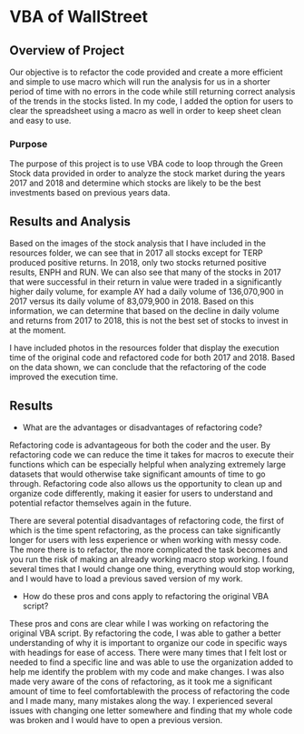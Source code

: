 # VBA of WallStreet

## Overview of Project

Our objective is to refactor the code provided and create a more efficient and simple to use macro which will run the analysis for us in a shorter period of time with no errors in the code while still returning correct analysis of the trends in the stocks listed. In my code, I added the option for users to clear the spreadsheet using a macro as well in order to keep sheet clean and easy to use.

### Purpose

The purpose of this project is to use VBA code to loop through the Green Stock data provided in order to analyze the stock market during the years 2017 and 2018 and determine which stocks are likely to be the best investments based on previous years data.

## Results and Analysis

Based on the images of the stock analysis that I have included in the resources folder, we can see that in 2017 all stocks except for TERP produced positive returns. In 2018, only two stocks returned positive results, ENPH and RUN. We can also see that many of the stocks in 2017 that were successful in their return in value were traded in a significantly higher daily volume, for example AY had a daily volume of 136,070,900 in 2017 versus its daily volume of 83,079,900 in 2018. Based on this information, we can determine that based on the decline in daily volume and returns from 2017 to 2018, this is not the best set of stocks to invest in at the moment. 

I have included photos in the resources folder that display the execution time of the original code and refactored code for both 2017 and 2018. Based on the data shown, we can conclude that the refactoring of the code improved the execution time. 

## Results

- What are the advantages or disadvantages of refactoring code?

Refactoring code is advantageous for both the coder and the user. By refactoring code we can reduce the time it takes for macros to execute their functions which can be especially helpful when analyzing extremely large datasets that would otherwise take significant amounts of time to go through. Refactoring code also allows us the opportunity to clean up and organize code differently, making it easier for users to understand and potential refactor themselves again in the future.

There are several potential disadvantages of refactoring code, the first of which is the time spent refactoring, as the process can take significantly longer for users with less experience or when working with messy code. The more there is to refactor, the more complicated the task becomes and you run the risk of making an already working macro stop working. I found several times that I would change one thing, everything would stop working, and I would have to load a previous saved version of my work. 


- How do these pros and cons apply to refactoring the original VBA script?

These pros and cons are clear while I was working on refactoring the original VBA script. By refactoring the code, I was able to gather a better understanding of why it is important to organize our code in specific ways with headings for ease of access. There were many times that I felt lost or needed to find a specific line and was able to use the organization added to help me identify the problem with my code and make changes. I was also made very aware of the cons of refactoring, as it took me a significant amount of time to feel comfortablewith the process of refactoring the code and I made many, many mistakes along the way. I experienced several issues with changing one letter somewhere and finding that my whole code was broken and I would have to open a previous version. 

